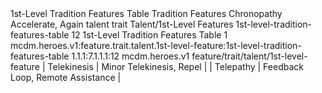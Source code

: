 <ability>
  <name>1st-Level Tradition Features Table</name>
  <keywords>
    <keyword>Tradition</keyword>
  </keywords>
  <type>Features</type>
  <distance>Chronopathy</distance>
  <target>Accelerate, Again</target>
  <metadata>
    <class>talent</class>
    <feature_type>trait</feature_type>
    <file_dpath>Talent/1st-Level Features</file_dpath>
    <item_id>1st-level-tradition-features-table</item_id>
    <item_index>12</item_index>
    <item_name>1st-Level Tradition Features Table</item_name>
    <level>1</level>
    <scc>mcdm.heroes.v1:feature.trait.talent.1st-level-feature:1st-level-tradition-features-table</scc>
    <scdc>1.1.1:7.1.1.1:12</scdc>
    <source>mcdm.heroes.v1</source>
    <type>feature/trait/talent/1st-level-feature</type>
  </metadata>
  <effects>
    <effect type="mundane">| Telekinesis | Minor Telekinesis, Repel         |
| Telepathy   | Feedback Loop, Remote Assistance |</effect>
  </effects>
</ability>
